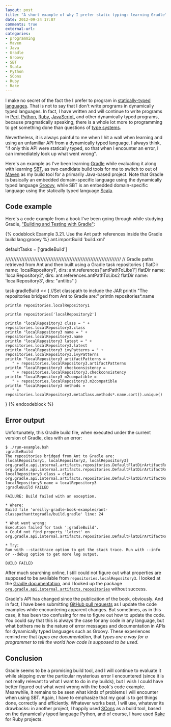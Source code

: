```yaml
---
layout: post
title: "A short example of why I prefer static typing: learning Gradle"
date: 2012-09-24 17:07
comments: true
external-url: 
categories: 
- programming
- Maven
- Java
- Gradle
- Groovy
- SBT
- Scala
- Python
- SCons
- Ruby
- Rake
---
```

I make no secret of the fact the I prefer to program in [statically-typed languages](http://en.wikipedia.org/wiki/Programming_language#Static_versus_dynamic_typing). That is not to say that I don't write programs in dynamically typed languages. In fact, I have written and will continue to write programs in [Perl](/blog/categories/perl/), [Python](/blog/categories/python/), [Ruby](/blog/categories/ruby/), [JavaScript](/blog/categories/javascript/), and other dynamically typed programs, because pragmatically speaking, there is a whole lot more to programming to get something done than questions of [type systems](http://en.wikipedia.org/wiki/Type_system).

Nevertheless, it is always painful to me when I hit a wall when learning and using an unfamiliar API from a dynamically typed language. I always think, "if only this API were statically typed, so that when I encounter an error, I can immediately look up what went wrong".

Here's an example as I've been learning [Gradle](http://www.gradle.org/) while evaluating it along with learning [SBT](http://www.scala-sbt.org/), as two candidate build tools for me to switch to out of [Maven](http://maven.apache.org/) as my build tool for a primarily Java-based project. Note that Gradle is basically an embedded domain-specific language using the dynamically typed language [Groovy](http://groovy.codehaus.org/), while SBT is an embedded domain-specific language using the statically typed language [Scala](http://www.scala-lang.org/).

<!--more-->

## Code example

Here's a code example from a book I've been going through while studying Gradle, ["Building and Testing with Gradle"](http://gradleware.com/registered/books/building-and-testing/):

{% codeblock Example 3.21. Use the Ant path references inside the Gradle build lang:groovy %}
ant.importBuild 'build.xml'

defaultTasks = ['gradleBuild']

////////////////////////////////////////////////////////////////////////
// Gradle paths retrieved from Ant and then built using a Gradle task
repositories {
    flatDir name: 'localRepository1', dirs: ant.references['antPathToLibs1']
    flatDir name: 'localRepository2', dirs: ant.references.antPathToLibs2
    flatDir name: 'localRepository3', dirs: "antlibs"
}

task gradleBuild << {
    //Set classpath to include the JAR
    println "The repositories bridged from Ant to Gradle are:"
    println repositories*.name

    println repositories.localRepository1

    println repositories['localRepository2']

    println "localRepository3 class = " + repositories.localRepository3.class
    println "localRepository3 name = " + repositories.localRepository3.name
    println "localRepository3 latest = " + repositories.localRepository3.latest
    println "localRepository3 ivyPatterns = " + repositories.localRepository3.ivyPatterns
    println "localRepository3 artifactPatterns = 
       " + repositories.localRepository3.artifactPatterns
    println "localRepository3 checkconsistency = 
       " + repositories.localRepository3.checkconsistency
    println "localRepository3 m2compatible = 
       " + repositories.localRepository3.m2compatible
    println "localRepository3 methods = 
       " + repositories.localRepository3.metaClass.methods*.name.sort().unique()
}
{% endcodeblock %}

## Error output

Unfortunately, this Gradle build file, when executed under the current version of Gradle, dies with an error:

``` console
$ ./run-example.bsh 
:gradleBuild
The repositories bridged from Ant to Gradle are:
[localRepository1, localRepository2, localRepository3]
org.gradle.api.internal.artifacts.repositories.DefaultFlatDirArtifactRepository_Decorated@7f205d8d
org.gradle.api.internal.artifacts.repositories.DefaultFlatDirArtifactRepository_Decorated@5eef2e7c
localRepository3 class = class org.gradle.api.internal.artifacts.repositories.DefaultFlatDirArtifactRepository_Decorated
localRepository3 name = localRepository3
:gradleBuild FAILED

FAILURE: Build failed with an exception.

* Where:
Build file 'oreilly-gradle-book-examples/ant-classpathanttogradle/build.gradle' line: 24

* What went wrong:
Execution failed for task ':gradleBuild'.
> Could not find property 'latest' on org.gradle.api.internal.artifacts.repositories.DefaultFlatDirArtifactRepository_Decorated@8c1e4d5.

* Try:
Run with --stacktrace option to get the stack trace. Run with --info or --debug option to get more log output.

BUILD FAILED
```

After much searching online, I still could not figure out what properties are supposed to be available from `repositories.localRepository3`. I looked at the [Gradle documentation](http://www.gradle.org/docs/current/javadoc/overview-tree.html), and I looked up the package [`org.gradle.api.internal.artifacts.repositories`](http://www.gradle.org/docs/current/javadoc/org/gradle/api/artifacts/repositories/package-tree.html) without success.

Gradle's API has changed since the publication of the book, obviously. And in fact, I have been submitting [GitHub pull requests](https://github.com/gradleware/oreilly-gradle-book-examples/commit/351f31f1cdede84233b977e67031720177144aab) as I update the code examples while encountering apparent changes. But sometimes, as in this case, it has been too confusing for me to figure out how to update the code. You could say that this is always the case for any code in any language, but what bothers me is the nature of error messages and documentation in APIs for dynamically typed languages such as Groovy. These experiences remind me that *types are documentation*, that *types are a way for a programmer to tell the world how code is supposed to be used*.

## Conclusion

Gradle seems to be a promising build tool, and I will continue to evaluate it while skipping over the particular mysterious error I encountered (since it is not really relevant to what I want to do in my builds), but I wish I could have better figured out what went wrong with the book's code example. Meanwhile, it remains to be seen what kinds of problems I will encounter when using SBT. Again, I have to emphasize that my goal is to get things done, correctly and efficiently. Whatever works best, I will use, whatever its drawbacks: in another project, I happily used [SCons](/blog/categories/scons/) as a build tool, based on the dynamically typed language Python, and of course, I have used [Rake](http://rake.rubyforge.org/) for Ruby projects.

